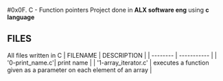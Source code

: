 #0x0F. C - Function pointers
Project done in **ALX software eng** using **c language**
## FILES
All files written in C
| FILENAME | DESCRIPTION |
| -------- | ----------- |
| '0-print_name.c'| print name |
| '1-array_iterator.c' | executes a function given as a parameter on each element of an array |

